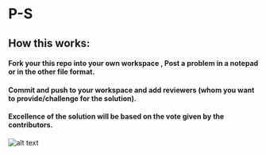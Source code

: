 # P-S
## How this works:
  #### Fork your this repo into your own workspace , Post a problem in a notepad or in the other file format.
  #### Commit and push to your workspace and add reviewers (whom you want to provide/challenge for the solution).
  #### Excellence of the solution will be based on the vote given by the contributors.
  
  
  ![alt text](http://url/to/img.png)
  
